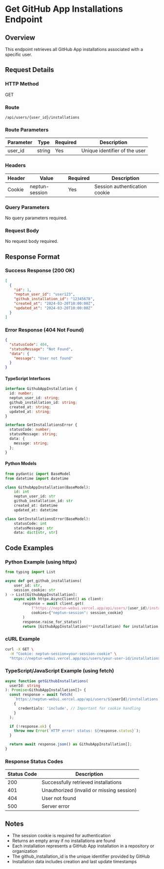 # Get GitHub App Installations Endpoint

## Overview

This endpoint retrieves all GitHub App installations associated with a specific user.

## Request Details

### HTTP Method

GET

### Route

`/api/users/{user_id}/installations`

### Route Parameters

| Parameter | Type   | Required | Description                              |
|-----------|--------|----------|------------------------------------------|
| user_id   | string | Yes      | Unique identifier of the user           |

### Headers

| Header         | Value          | Required | Description                    |
|----------------|----------------|----------|--------------------------------|
| Cookie         | neptun-session | Yes      | Session authentication cookie  |

### Query Parameters

No query parameters required.

### Request Body

No request body required.

## Response Format

### Success Response (200 OK)

```json
[
  {
    "id": 1,
    "neptun_user_id": "user123",
    "github_installation_id": "12345678",
    "created_at": "2024-03-20T10:00:00Z",
    "updated_at": "2024-03-20T10:00:00Z"
  }
]
```

### Error Response (404 Not Found)

```json
{
  "statusCode": 404,
  "statusMessage": "Not Found",
  "data": {
    "message": "User not found"
  }
}
```

#### TypeScript Interfaces

```typescript
interface GithubAppInstallation {
  id: number;
  neptun_user_id: string;
  github_installation_id: string;
  created_at: string;
  updated_at: string;
}

interface GetInstallationsError {
  statusCode: number;
  statusMessage: string;
  data: {
    message: string;
  };
}
```

#### Python Models

```python
from pydantic import BaseModel
from datetime import datetime

class GithubAppInstallation(BaseModel):
    id: int
    neptun_user_id: str
    github_installation_id: str
    created_at: datetime
    updated_at: datetime

class GetInstallationsError(BaseModel):
    statusCode: int
    statusMessage: str
    data: dict[str, str]
```

## Code Examples

### Python Example (using httpx)

```python
from typing import List

async def get_github_installations(
    user_id: str,
    session_cookie: str
) -> List[GithubAppInstallation]:
    async with httpx.AsyncClient() as client:
        response = await client.get(
            f"https://neptun-webui.vercel.app/api/users/{user_id}/installations",
            cookies={"neptun-session": session_cookie}
        )
        response.raise_for_status()
        return [GithubAppInstallation(**installation) for installation in response.json()]
```

### cURL Example

```bash
curl -X GET \
  -H "Cookie: neptun-session=your-session-cookie" \
  "https://neptun-webui.vercel.app/api/users/your-user-id/installations"
```

### TypeScript/JavaScript Example (using fetch)

```typescript
async function getGithubInstallations(
  userId: string
): Promise<GithubAppInstallation[]> {
  const response = await fetch(
    `https://neptun-webui.vercel.app/api/users/${userId}/installations`,
    {
      credentials: 'include', // Important for cookie handling
    }
  );

  if (!response.ok) {
    throw new Error(`HTTP error! status: ${response.status}`);
  }

  return await response.json() as GithubAppInstallation[];
}
```

### Response Status Codes

| Status Code | Description                                        |
|-------------|----------------------------------------------------|
| 200         | Successfully retrieved installations               |
| 401         | Unauthorized (invalid or missing session)          |
| 404         | User not found                                    |
| 500         | Server error                                      |

## Notes

- The session cookie is required for authentication
- Returns an empty array if no installations are found
- Each installation represents a GitHub App installation in a repository or organization
- The github_installation_id is the unique identifier provided by GitHub
- Installation data includes creation and last update timestamps
